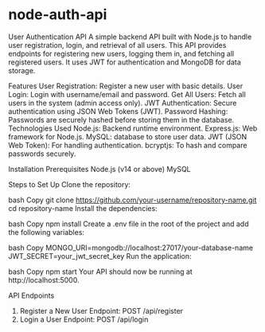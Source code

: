 # node-auth-api
User Authentication API
A simple backend API built with Node.js to handle user registration, login, and retrieval of all users. This API provides endpoints for registering new users, logging them in, and fetching all registered users. It uses JWT for authentication and MongoDB for data storage.

Features
User Registration: Register a new user with basic details.
User Login: Login with username/email and password.
Get All Users: Fetch all users in the system (admin access only).
JWT Authentication: Secure authentication using JSON Web Tokens (JWT).
Password Hashing: Passwords are securely hashed before storing them in the database.
Technologies Used
Node.js: Backend runtime environment.
Express.js: Web framework for Node.js.
MySQL: database to store user data.
JWT (JSON Web Token): For handling authentication.
bcryptjs: To hash and compare passwords securely.

Installation
Prerequisites
Node.js (v14 or above)
MySQL

Steps to Set Up
Clone the repository:

bash
Copy
git clone https://github.com/your-username/repository-name.git
cd repository-name
Install the dependencies:

bash
Copy
npm install
Create a .env file in the root of the project and add the following variables:

bash
Copy
MONGO_URI=mongodb://localhost:27017/your-database-name
JWT_SECRET=your_jwt_secret_key
Run the application:

bash
Copy
npm start
Your API should now be running at http://localhost:5000.

API Endpoints
1. Register a New User
Endpoint: POST /api/register
2. Login a User
Endpoint: POST /api/login
